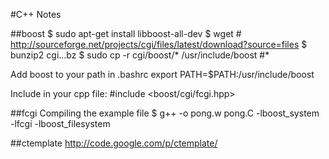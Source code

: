 #C++ Notes

##boost
$ sudo apt-get install libboost-all-dev
$ wget # http://sourceforge.net/projects/cgi/files/latest/download?source=files
$ bunzip2 cgi...bz
$ sudo cp -r cgi/boost/* /usr/include/boost   #*

Add boost to your path in .bashrc
export PATH=$PATH:/usr/include/boost

Include in your cpp file:
#include <boost/cgi/fcgi.hpp>

##fcgi
Compiling the example file
$ g++ -o pong.w pong.C -lboost_system -lfcgi -lboost_filesystem

##ctemplate
http://code.google.com/p/ctemplate/
